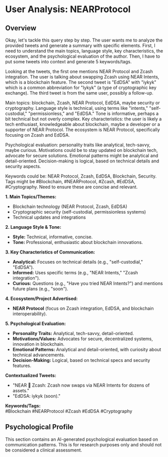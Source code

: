 # User Analysis: NEARProtocol

## Overview

<think>
Okay, let's tackle this query step by step. The user wants me to analyze the provided tweets and generate a summary with specific elements. First, I need to understand the main topics, language style, key characteristics, the ecosystem, and the psychological evaluation of the author. Then, I have to put some tweets into context and generate 5 keywords/tags.

Looking at the tweets, the first one mentions NEAR Protocol and Zcash integration. The user is talking about swapping Zcash using NEAR Intents, which is a blockchain feature. The second tweet is "EdDSA" with "iykyk" which is a common abbreviation for "Iykyk" (a type of cryptographic key exchange). The third tweet is from the same user, possibly a follow-up.

Main topics: blockchain, Zcash, NEAR Protocol, EdDSA, maybe security or cryptography. Language style is technical, using terms like "intents," "self-custodial," "permissionless," and "EdDSA." Tone is informative, perhaps a bit technical but not overly complex. Key characteristics: the user is likely a tech enthusiast, knowledgeable about blockchain, maybe a developer or a supporter of NEAR Protocol. The ecosystem is NEAR Protocol, specifically focusing on Zcash and EdDSA. 

Psychological evaluation: personality traits like analytical, tech-savvy, maybe curious. Motivations could be to stay updated on blockchain tech, advocate for secure solutions. Emotional patterns might be analytical and detail-oriented. Decision-making is logical, based on technical details and security aspects.

Keywords could be: NEAR Protocol, Zcash, EdDSA, Blockchain, Security. Tags might be #Blockchain, #NEARProtocol, #Zcash, #EdDSA, #Cryptography. Need to ensure these are concise and relevant.
</think>

**1. Main Topics/Themes:**  
- Blockchain technology (NEAR Protocol, Zcash, EdDSA)  
- Cryptographic security (self-custodial, permissionless systems)  
- Technical updates and integrations  

**2. Language Style & Tone:**  
- **Style:** Technical, informative, concise.  
- **Tone:** Professional, enthusiastic about blockchain innovations.  

**3. Key Characteristics of Communication:**  
- **Analytical:** Focuses on technical details (e.g., "self-custodial," "EdDSA").  
- **Informed:** Uses specific terms (e.g., "NEAR Intents," "Zcash integration").  
- **Curious:** Questions (e.g., "Have you tried NEAR Intents?") and mentions future plans (e.g., "soon").  

**4. Ecosystem/Project Advertised:**  
- **NEAR Protocol** (focus on Zcash integration, EdDSA, and blockchain interoperability).  

**5. Psychological Evaluation:**  
- **Personality Traits:** Analytical, tech-savvy, detail-oriented.  
- **Motivations/Values:** Advocates for secure, decentralized systems, innovation in blockchain.  
- **Emotional Patterns:** Analytical and detail-oriented, with curiosity about technical advancements.  
- **Decision-Making:** Logical, based on technical specs and security features.  

**Contextualized Tweets:**  
- "NEAR 🤝 Zcash: Zcash now swaps via NEAR Intents for dozens of assets."  
- "EdDSA: iykyk (soon)."  

**Keywords/Tags:**  
#Blockchain #NEARProtocol #Zcash #EdDSA #Cryptography

## Psychological Profile

This section contains an AI-generated psychological evaluation based on communication patterns. This is for research purposes only and should not be considered a clinical assessment.